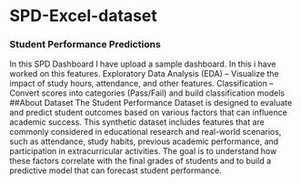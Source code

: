 # SPD-Excel-dataset

### Student Performance Predictions

In this SPD Dashboard I have upload a sample dashboard. In this i have worked on this features.
Exploratory Data Analysis (EDA) – Visualize the impact of study hours, attendance, and other features.
Classification – Convert scores into categories (Pass/Fail) and build classification models
##About Dataset
The Student Performance Dataset is designed to evaluate and predict student outcomes based on various factors that can influence academic success. This synthetic dataset includes features that are commonly considered in educational research and real-world scenarios, such as attendance, study habits, previous academic performance, and participation in extracurricular activities. The goal is to understand how these factors correlate with the final grades of students and to build a predictive model that can forecast student performance.
